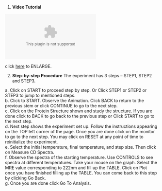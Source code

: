1. **Video Tutorial**

<param name="movie" value="manual_exp8.swf"></param>
<p><embed border="5" src="manual_exp8.swf"></embed>
</p>
<p>click <a href="video/manual_exp8.swf" target="_blank">here</a> to ENLARGE.</p>


2. **Step-by-step Procedure**
The experiment has 3 steps – STEP1, STEP2 and STEP3.  

 a. Click on START to proceed step by step. Or Click STEP1 or STEP2 or STEP3 to jump to mentioned steps.  
 b. Click to START. Observe the Animation. Click BACK to return to the previous stem or click CONTINUE to go to the next step.  
 c. Click on the Protein Structure shown and study the structure. If you are done click to BACK to go back to the previous step or Click START to go to the next step.  
 d. Next step shows the experiment set up. Follow the instructions appearing on the TOP left corner of the page. Once you are done click on the monitor to go to the next step. You may click on RESET at any point of time to reinitialize the experiment.  
 e. Select the initial temperature, final temperature, and step size. Then click on Measure CD Spectra.    
 f. Observe the spectra of the starting temperature. Use CONTROLS to see spectra at different temperatures. Take your mouse on the graph. Select the MRE value corresponding to 222nm and fill up the TABLE. Click on Plot once you have finished filling up the TABLE. You can come back to this step by clicking Go Back.  
 g. Once you are done click Go To Analysis.

